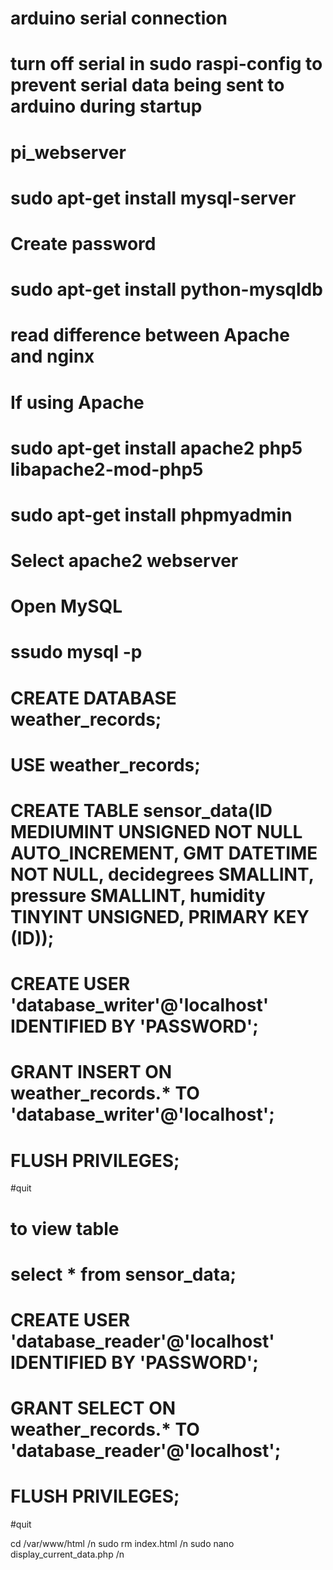 # arduino serial connection

# turn off serial in sudo raspi-config to prevent serial data being sent to arduino during startup

# pi_webserver

# sudo apt-get install mysql-server
# Create password
# sudo apt-get install python-mysqldb
# read difference between Apache and nginx

# If using Apache
# sudo apt-get install apache2 php5 libapache2-mod-php5
# sudo apt-get install phpmyadmin
#    Select apache2 webserver

# Open MySQL
# ssudo mysql -p
# CREATE DATABASE weather_records;
# USE weather_records;

# CREATE TABLE sensor_data(ID MEDIUMINT UNSIGNED NOT NULL AUTO_INCREMENT, GMT DATETIME NOT NULL, decidegrees SMALLINT, pressure SMALLINT, humidity TINYINT UNSIGNED, PRIMARY KEY (ID));

# CREATE USER 'database_writer'@'localhost' IDENTIFIED BY 'PASSWORD';
# GRANT INSERT ON weather_records.* TO 'database_writer'@'localhost';
# FLUSH PRIVILEGES;
#quit

# to view table
# select * from sensor_data;


# CREATE USER 'database_reader'@'localhost' IDENTIFIED BY 'PASSWORD';
# GRANT SELECT ON weather_records.* TO 'database_reader'@'localhost';
# FLUSH PRIVILEGES;
#quit

cd /var/www/html /n
sudo rm index.html /n
sudo nano display_current_data.php /n
